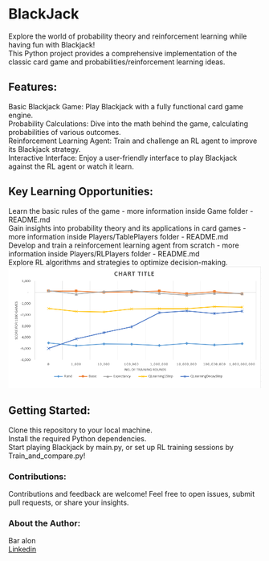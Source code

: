 # BlackJack
Explore the world of probability theory and reinforcement learning while having fun with Blackjack!    
This Python project provides a comprehensive implementation of the classic card game and probabilities/reinforcement learning ideas.    

## Features:

Basic Blackjack Game: Play Blackjack with a fully functional card game engine.   
Probability Calculations: Dive into the math behind the game, calculating probabilities of various outcomes.  
Reinforcement Learning Agent: Train and challenge an RL agent to improve its Blackjack strategy.   
Interactive Interface: Enjoy a user-friendly interface to play Blackjack against the RL agent or watch it learn.  

## Key Learning Opportunities:

Learn the basic rules of the game - more information inside Game folder - README.md   
Gain insights into probability theory and its applications in card games - more information inside Players/TablePlayers folder - README.md    
Develop and train a reinforcement learning agent from scratch  - more information inside Players/RLPlayers folder - README.md   
Explore RL algorithms and strategies to optimize decision-making.   
![Comparison graph](https://github.com/Bar-A-94/BlackJack/blob/master/compare/compare%201000%20games%20for%20each%20training%20session.png?raw=true)
## Getting Started:

Clone this repository to your local machine.  
Install the required Python dependencies.  
Start playing Blackjack by main.py, or set up RL training sessions by Train_and_compare.py!   

### Contributions:
Contributions and feedback are welcome! Feel free to open issues, submit pull requests, or share your insights.  

### About the Author:
Bar alon   
[Linkedin](https://www.linkedin.com/in/bar-alon-037201228/)
